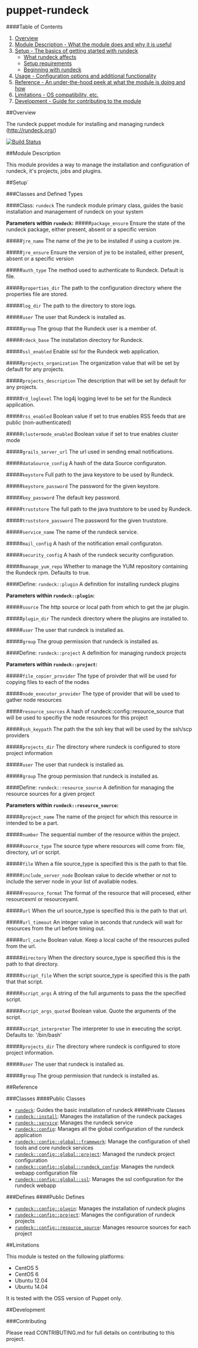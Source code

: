 # puppet-rundeck

####Table of Contents

1. [Overview](#overview)
2. [Module Description - What the module does and why it is useful](#module-description)
3. [Setup - The basics of getting started with rundeck](#setup)
    * [What rundeck affects](#what-rundeck-affects)
    * [Setup requirements](#setup-requirements)
    * [Beginning with rundeck](#beginning-with-rundeck)
4. [Usage - Configuration options and additional functionality](#usage)
5. [Reference - An under-the-hood peek at what the module is doing and how](#reference)
5. [Limitations - OS compatibility, etc.](#limitations)
6. [Development - Guide for contributing to the module](#development)

##Overview

The rundeck puppet module for installing and managing rundeck (http://rundeck.org/)

[![Build Status](https://secure.travis-ci.org/opentable/puppet-rundeck.png)](https://secure.travis-ci.org/opentable/puppet-rundeck.png)

##Module Description

This module provides a way to manage the installation and configuration of rundeck, it's projects, jobs and plugins.

##Setup`

###Classes and Defined Types

####Class: `rundeck`
The rundeck module primary class, guides the basic installation and management of rundeck on your system

**Parameters within `rundeck`:**
#####`package_ensure`
Ensure the state of the rundeck package, either present, absent or a specific version

#####`jre_name`
The name of the jre to be installed if using a custom jre.

#####`jre_ensure`
Ensure the version of jre to be installed, either present, absent or a specific version

#####`auth_type`
The method used to authenticate to Rundeck. Default is file.

#####`properties_dir`
The path to the configuration directory where the properties file are stored.

#####`log_dir`
The path to the directory to store logs.

#####`user`
The user that Rundeck is installed as.

#####`group`
The group that the Rundeck user is a member of.

#####`rdeck_base`
The installation directory for Rundeck.

#####`ssl_enabled`
Enable ssl for the Rundeck web application.

#####`projects_organization`
The organization value that will be set by default for any projects.

#####`projects_description`
The description that will be set by default for any projects.

#####`rd_loglevel`
The log4j logging level to be set for the Rundeck application.

#####`rss_enabled`
Boolean value if set to true enables RSS feeds that are public (non-authenticated)

#####`clustermode_enabled`
Boolean value if set to true enables cluster mode

#####`grails_server_url`
The url used in sending email notifications.

#####`dataSource_config`
A hash of the data Source configuraton.

#####`keystore`
Full path to the java keystore to be used by Rundeck.

#####`keystore_password`
The password for the given keystore.

#####`key_password`
The default key password.

#####`truststore`
The full path to the java truststore to be used by Rundeck.

#####`truststore_password`
The password for the given truststore.

#####`service_name`
The name of the rundeck service.

#####`mail_config`
A hash of the notification email configuraton.

#####`security_config`
A hash of the rundeck security configuration.

#####`manage_yum_repo`
Whether to manage the YUM repository containing the Rundeck rpm. Defaults to true.

####Define: `rundeck::plugin`
A definition for installing rundeck plugins

**Parameters within `rundeck::plugin`:**

#####`source`
The http source or local path from which to get the jar plugin.

#####`plugin_dir`
The rundeck directory where the plugins are installed to.

#####`user`
The user that rundeck is installed as.

#####`group`
The group permission that rundeck is installed as.

####Define: `rundeck::project`
A definition for managing rundeck projects

**Parameters within `rundeck::project`:**

#####`file_copier_provider`
The type of proivder that will be used for copying files to each of the nodes

#####`node_executor_provider`
The type of provider that will be used to gather node resources

#####`resource_sources`
A hash of rundeck::config::resource_source that will be used to specifiy the node
resources for this project

#####`ssh_keypath`
The path the the ssh key that will be used by the ssh/scp providers

#####`projects_dir`
The directory where rundeck is configured to store project information

#####`user`
The user that rundeck is installed as.

#####`group`
The group permission that rundeck is installed as.

####Define: `rundeck::resource_source`
A definition for managing the resource sources for a given project

**Parameters within `rundeck::resource_source`:**

#####`project_name`
The name of the project for which this resource in intended to be a part.

#####`number`
The sequential number of the resource within the project.

#####`source_type`
The source type where resources will come from: file, directory, url or script.

#####`file`
When a file source_type is specified this is the path to that file.

#####`include_server_node`
Boolean value to decide whether or not to include the server node in your list of avaliable nodes.

#####`resource_format`
The format of the resource that will procesed, either resourcexml or resourceyaml.

#####`url`
When the url source_type is specified this is the path to that url.

#####`url_timeout`
An integer value in seconds that rundeck will wait for resources from the url before timing out.

#####`url_cache`
Boolean value. Keep a local cache of the resources pulled from the url.

#####`directory`
When the directory source_type is specified this is the path to that directory.

#####`script_file`
When the script source_type is specified this is the path that that script.

#####`script_args`
A string of the full arguments to pass the the specified script.

#####`script_args_quoted`
Boolean value. Quote the arguments of the script.

#####`script_interpreter`
The interpreter to use in executing the script. Defaults to: '/bin/bash'

#####`projects_dir`
The directory where rundeck is configured to store project information.

#####`user`
The user that rundeck is installed as.

#####`group`
The group permission that rundeck is installed as.

##Reference

###Classes
####Public Classes
* [`rundeck`](#class-rundeck): Guides the basic installation of rundeck
####Private Classes
* [`rundeck::install`](#class-install): Manages the installation of the rundeck packages
* [`rundeck::service`](#class-service): Manages the rundeck service
* [`rundeck::config`](#class-config): Manages all the global configuration of the rundeck application
* [`rundeck::config::global::framework`](#class-framework): Manage the configuration of shell tools and core rundeck services
* [`rundeck::config::global::project`](#class-project): Managed the rundeck project configuration
* [`rundeck::config::global::rundeck_config`](#class-rundeckconfig): Manages the rundeck webapp configuration file
* [`rundeck::config::global::ssl`](#class-ssl): Manages the ssl configuration for the rundeck webapp

###Defines
####Public Defines
* [`rundeck::config::plugin`](#define-rundeckplugin): Manages the installation of rundeck plugins
* [`rundeck::config::project`](#define-rundeckproject): Manages the configuration of rundeck projects
* [`rundeck::config::resource_source`](#define-resourcesource): Manages resource sources for each project


##Limitations

This module is tested on the following platforms:

* CentOS 5
* CentOS 6
* Ubuntu 12.04
* Ubuntu 14.04

It is tested with the OSS version of Puppet only.

##Development

###Contributing

Please read CONTRIBUTING.md for full details on contributing to this project.
